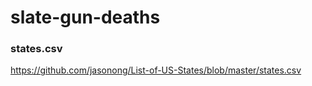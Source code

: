 # slate-gun-deaths

### states.csv

https://github.com/jasonong/List-of-US-States/blob/master/states.csv

